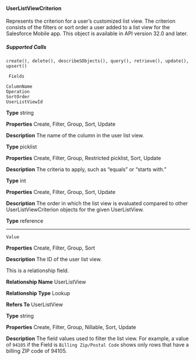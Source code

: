 #### UserListViewCriterion

Represents the criterion for a user’s customized list view. The criterion consists of the filters or sort order a user added to a list view for
the Salesforce Mobile app. This object is available in API version 32.0 and later.

##### Supported Calls
```
create(), delete(), describeSObjects(), query(), retrieve(), update(), upsert()

 Fields

```
```
ColumnName
Operation
SortOrder
UserListViewId

```

**Type**
string

**Properties**
Create, Filter, Group, Sort, Update

**Description**
The name of the column in the user list view.

**Type**
picklist

**Properties**
Create, Filter, Group, Restricted picklist, Sort, Update

**Description**
The criteria to apply, such as “equals” or “starts with.”

**Type**
int

**Properties**
Create, Filter, Group, Sort, Update

**Description**
The order in which the list view is evaluated compared to other UserListViewCriterion objects
for the given UserListView.

**Type**
reference


-----

```
Value

```

**Properties**
Create, Filter, Group, Sort

**Description**
The ID of the user list view.

This is a relationship field.

**Relationship Name**
UserListView

**Relationship Type**
Lookup

**Refers To**
UserListView

**Type**
string

**Properties**
Create, Filter, Group, Nillable, Sort, Update

**Description**
The field values used to filter the list view. For example, a value of `94105` if the Field is
`Billing Zip/Postal Code` shows only rows that have a billing ZIP code of 94105.

